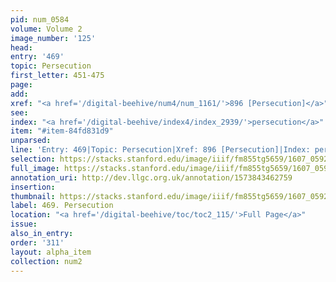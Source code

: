 ```yaml
---
pid: num_0584
volume: Volume 2
image_number: '125'
head:
entry: '469'
topic: Persecution
first_letter: 451-475
page:
add:
xref: "<a href='/digital-beehive/num4/num_1161/'>896 [Persecution]</a>"
see:
index: "<a href='/digital-beehive/index4/index_2939/'>persecution</a>"
item: "#item-84fd831d9"
unparsed:
line: 'Entry: 469|Topic: Persecution|Xref: 896 [Persecution]|Index: persecution|#item-84fd831d9'
selection: https://stacks.stanford.edu/image/iiif/fm855tg5659/1607_0592/327,3810,2996,1227/full/0/default.jpg
full_image: https://stacks.stanford.edu/image/iiif/fm855tg5659/1607_0592/full/full/0/default.jpg
annotation_uri: http://dev.llgc.org.uk/annotation/1573843462759
insertion:
thumbnail: https://stacks.stanford.edu/image/iiif/fm855tg5659/1607_0592/327,3810,600,180/250,/0/default.jpg
label: 469. Persecution
location: "<a href='/digital-beehive/toc/toc2_115/'>Full Page</a>"
issue:
also_in_entry:
order: '311'
layout: alpha_item
collection: num2
---
```

